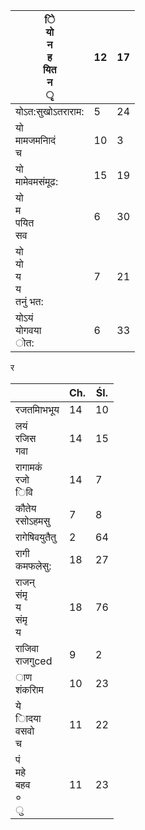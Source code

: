 | ेि<br/>यो<br/>न<br/>ह<br/>यित<br/>न<br/>ृ | 12  | 17  |
| ----------------------------------------- | --- | --- |
| योऽत:सुखोऽतराराम:                         | 5   | 24  |
| यो<br/>मामजमनािदं<br/>च                   | 10  | 3   |
| यो<br/>मामेवमसंमूढ:                       | 15  | 19  |
| यो<br/>म<br/>पयित<br/>सव                  | 6   | 30  |
| यो<br/>यो<br/>य<br/>य<br/>तनुं भत:        | 7   | 21  |
| योऽयं<br/>योगवया<br/>ोत:                  | 6   | 33  |

र

|                                     | Ch. | Śl. |
| ----------------------------------- | --- | --- |
| रजतमािभभूय                          | 14  | 10  |
| लयं<br/>रजिस<br/>गवा                | 14  | 15  |
| रागामकं<br/>रजो<br/>िवि             | 14  | 7   |
| कौतेय<br/>रसोऽहमसु                  | 7   | 8   |
| रागेषिवयुतैतु                       | 2   | 64  |
| रागी<br/>कमफलेसु:                   | 18  | 27  |
| राजन्<br/>संमृ<br/>य<br/>संमृ<br/>य | 18  | 76  |
| राजिवा<br/>राजगुced                 | 9   | 2   |
| ाण<br/>शंकरािम                      | 10  | 23  |
| ये<br/>ािदया<br/>वसवो<br/>च         | 11  | 22  |
| पं<br/>महे<br/>बहव<br/>०<br/>ु      | 11  | 23  |
